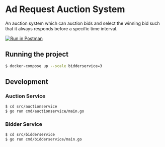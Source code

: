 # Ad Request Auction System

An auction system which can auction bids and select the winning bid such that it always responds before a specific time interval.

[![Run in Postman](https://run.pstmn.io/button.svg)](https://app.getpostman.com/run-collection/8f742c30e73752fb6969)

## Running the project

```bash
$ docker-compose up --scale bidderservice=3
```

## Development

### Auction Service

```bash
$ cd src/auctionservice
$ go run cmd/auctionservice/main.go
```

### Bidder Service

```bash
$ cd src/bidderservice
$ go run cmd/bidderservice/main.go
```
